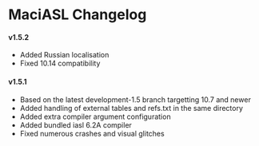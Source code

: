 MaciASL Changelog
=================
#### v1.5.2
- Added Russian localisation
- Fixed 10.14 compatibility

#### v1.5.1
- Based on the latest development-1.5 branch targetting 10.7 and newer
- Added handling of external tables and refs.txt in the same directory
- Added extra compiler argument configuration
- Added bundled iasl 6.2A compiler
- Fixed numerous crashes and visual glitches
